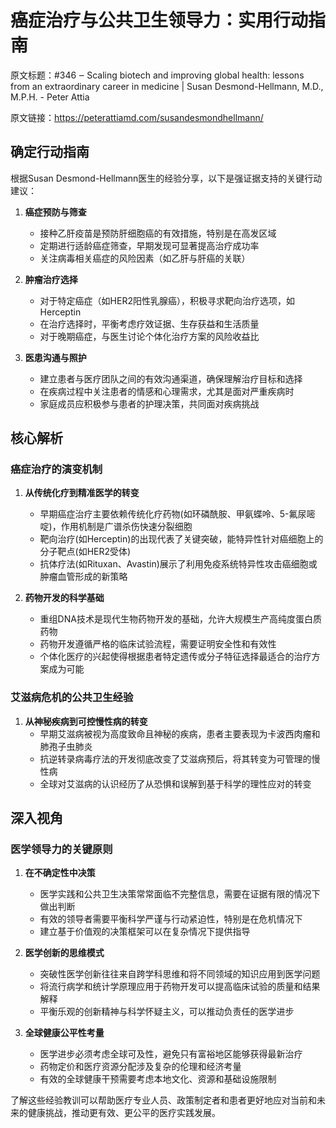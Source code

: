 # 癌症治疗与公共卫生领导力：实用行动指南

原文标题：#346 ‒ Scaling biotech and improving global health: lessons from an extraordinary career in medicine | Susan Desmond-Hellmann, M.D., M.P.H. - Peter Attia

原文链接：https://peterattiamd.com/susandesmondhellmann/

<YouTube videoId="ib88qkNY3LQ" />


## 确定行动指南

根据Susan Desmond-Hellmann医生的经验分享，以下是强证据支持的关键行动建议：

1. **癌症预防与筛查**
   - 接种乙肝疫苗是预防肝细胞癌的有效措施，特别是在高发区域
   - 定期进行适龄癌症筛查，早期发现可显著提高治疗成功率
   - 关注病毒相关癌症的风险因素（如乙肝与肝癌的关联）

2. **肿瘤治疗选择**
   - 对于特定癌症（如HER2阳性乳腺癌），积极寻求靶向治疗选项，如Herceptin
   - 在治疗选择时，平衡考虑疗效证据、生存获益和生活质量
   - 对于晚期癌症，与医生讨论个体化治疗方案的风险收益比

3. **医患沟通与照护**
   - 建立患者与医疗团队之间的有效沟通渠道，确保理解治疗目标和选择
   - 在疾病过程中关注患者的情感和心理需求，尤其是面对严重疾病时
   - 家庭成员应积极参与患者的护理决策，共同面对疾病挑战

## 核心解析

### 癌症治疗的演变机制

1. **从传统化疗到精准医学的转变**
   - 早期癌症治疗主要依赖传统化疗药物(如环磷酰胺、甲氨蝶呤、5-氟尿嘧啶)，作用机制是广谱杀伤快速分裂细胞
   - 靶向治疗(如Herceptin)的出现代表了关键突破，能特异性针对癌细胞上的分子靶点(如HER2受体)
   - 抗体疗法(如Rituxan、Avastin)展示了利用免疫系统特异性攻击癌细胞或肿瘤血管形成的新策略

2. **药物开发的科学基础**
   - 重组DNA技术是现代生物药物开发的基础，允许大规模生产高纯度蛋白质药物
   - 药物开发遵循严格的临床试验流程，需要证明安全性和有效性
   - 个体化医疗的兴起使得根据患者特定遗传或分子特征选择最适合的治疗方案成为可能

### 艾滋病危机的公共卫生经验

1. **从神秘疾病到可控慢性病的转变**
   - 早期艾滋病被视为高度致命且神秘的疾病，患者主要表现为卡波西肉瘤和肺孢子虫肺炎
   - 抗逆转录病毒疗法的开发彻底改变了艾滋病预后，将其转变为可管理的慢性病
   - 全球对艾滋病的认识经历了从恐惧和误解到基于科学的理性应对的转变

## 深入视角

### 医学领导力的关键原则

1. **在不确定性中决策**
   - 医学实践和公共卫生决策常常面临不完整信息，需要在证据有限的情况下做出判断
   - 有效的领导者需要平衡科学严谨与行动紧迫性，特别是在危机情况下
   - 建立基于价值观的决策框架可以在复杂情况下提供指导

2. **医学创新的思维模式**
   - 突破性医学创新往往来自跨学科思维和将不同领域的知识应用到医学问题
   - 将流行病学和统计学原理应用于药物开发可以提高临床试验的质量和结果解释
   - 平衡乐观的创新精神与科学怀疑主义，可以推动负责任的医学进步

3. **全球健康公平性考量**
   - 医学进步必须考虑全球可及性，避免只有富裕地区能够获得最新治疗
   - 药物定价和医疗资源分配涉及复杂的伦理和经济考量
   - 有效的全球健康干预需要考虑本地文化、资源和基础设施限制

了解这些经验教训可以帮助医疗专业人员、政策制定者和患者更好地应对当前和未来的健康挑战，推动更有效、更公平的医疗实践发展。
